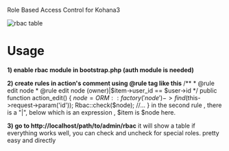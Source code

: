 Role Based Access Control for Kohana3

![rbac table](http://farm2.static.flickr.com/1300/4711754990_8c1e43829a.jpg)

Usage
=======
**1) enable rbac module in bootstrap.php (auth module is needed)**

**2) create rules in action's comment using @rule tag like this**
	/**
	 * @rule edit node
	 * @rule edit node (owner)|$item->user_id == $user->id
	 */
	public function action_edit()
	{
		$node = ORM::factory('node')->find($this->request->param('id'));
		Rbac::check($node);
		//...
	}
in the second rule , there is a "|", below which is an expression , $item is $node here.

**3) go to http://localhost/path/to/admin/rbac**
it will show a table if everything works well, you can check and uncheck for special roles. pretty easy and directly
